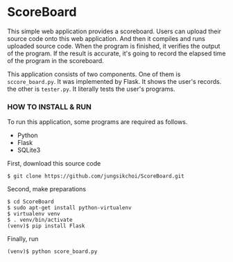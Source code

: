 # ScoreBoard
This simple web application provides a scoreboard. Users can upload their source code onto this web application. And then it compiles and runs uploaded source code. When the program is finished, it verifies the output of the program. If the result is accurate, it's going to record the elapsed time of the program in the scoreboard.

This application consists of two components. One of them is ```sccore_board.py```. It was implemented by Flask. It shows the user's records. the other is ```tester.py```. It literally tests the user's programs.

### HOW TO INSTALL & RUN
To run this application, some programs are required as follows.
- Python
- Flask
- SQLite3

First, download this source code
```
$ git clone https://github.com/jungsikchoi/ScoreBoard.git
```

Second, make preparations
```
$ cd ScoreBoard
$ sudo apt-get install python-virtualenv
$ virtualenv venv
$ . venv/bin/activate
(venv)$ pip install Flask
```

Finally, run
```
(venv)$ python score_board.py
```
